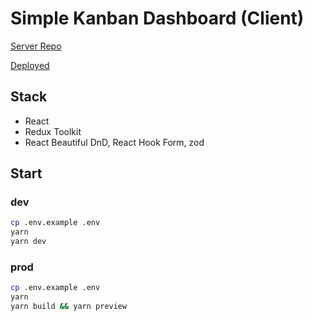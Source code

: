 # Simple Kanban Dashboard (Client)

[Server Repo](https://github.com/leendrew/kanban-server-nest)

[Deployed](https://leendrew.github.io/kanban-client-react)

## Stack

- React
- Redux Toolkit
- React Beautiful DnD, React Hook Form, zod

## Start

### dev

```bash
cp .env.example .env
yarn
yarn dev
```

### prod

```bash
cp .env.example .env
yarn
yarn build && yarn preview
```
